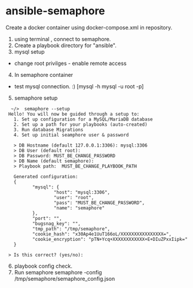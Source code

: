 # ansible-semaphore

Create a docker container using docker-compose.xml in repository.

1. using terminal , connect to semaphore.
2. Create a playbook directory for "ansible".
3. mysql setup
  - change root privilges - enable remote access
4. In semaphore container
  - test mysql connection. :)  [mysql -h mysql -u root -p]
5. semaphore setup
```
  ~/>  semaphore --setup
 Hello! You will now be guided through a setup to:
   1. Set up configuration for a MySQL/MariaDB database
   2. Set up a path for your playbooks (auto-created)
   3. Run database Migrations
   4. Set up initial seamphore user & password

   > DB Hostname (default 127.0.0.1:3306): mysql:3306
   > DB User (default root):
   > DB Password: MUST_BE_CHANGE_PASSWORD
   > DB Name (default semaphore):
   > Playbook path:  MUST_BE_CHANGE_PLAYBOOK_PATH
   
   Generated configuration:
   {
          "mysql": {
                  "host": "mysql:3306",
                  "user": "root",
                  "pass": "MUST_BE_CHANGE_PASSWORD",
                  "name": "semaphore"
          },
          "port": "",
          "bugsnag_key": "",
          "tmp_path": "/tmp/semaphore",
          "cookie_hash": "x30Ap4e1UuT166oL/XXXXXXXXXXXXXXXX=",
          "cookie_encryption": "pTN+Ycq+XXXXXXXXXXXX+E+DIuZPxxIipk="
   }

 > Is this correct? (yes/no):
``` 
 6. playbook config check.
 7. Run semaphore
  semaphore -config /tmp/semaphore/semaphore_config.json
  
  
  
   
